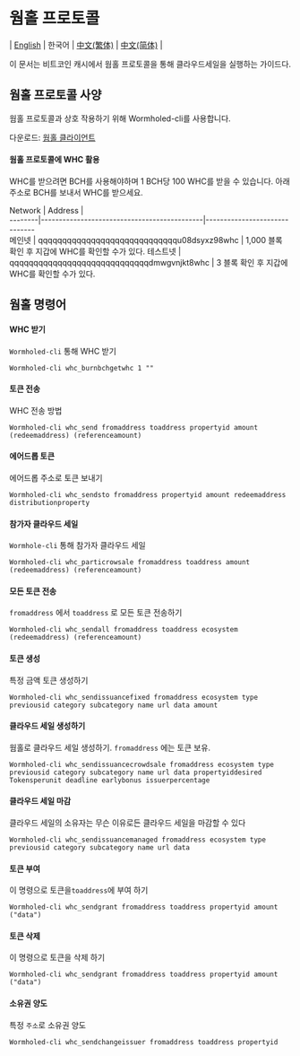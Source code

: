 # 웜홀 프로토콜

| [English](./WORMHOLE.md) | 한국어 | [中文(繁体)](./WORMHOLE_ZH.md) | [中文(简体)](./WORMHOLE_CN.md) |

이 문서는 비트코인 캐시에서 웜홀 프로토콜을 통해 클라우드세일을 실행하는 가이드다.

## 웜홀 프로토콜 사양

웜홀 프로토콜과 상호 작용하기 위해 Wormholed-cli를 사용합니다.

다운로드: [웜홀 클라이언트](https://github.com/copernet/wormhole)

#### 웜홀 프로토콜에 WHC 활용

WHC를 받으려면 BCH를 사용해야하며 1 BCH당 100 WHC를 받을 수 있습니다.
아래 주소로 BCH를 보내서 WHC를 받으세요.

Network | Address |        
--------|---------------------------------------------|------------------------------  
메인넷 | qqqqqqqqqqqqqqqqqqqqqqqqqqqqqu08dsyxz98whc  | 1,000 블록 확인 후 지갑에 WHC를 확인할 수가 있다.
테스트넷 | qqqqqqqqqqqqqqqqqqqqqqqqqqqqqdmwgvnjkt8whc  | 3 블록 확인 후 지갑에 WHC를 확인할 수가 있다.

## 웜홀 명령어

#### WHC 받기
`Wormholed-cli` 통해 WHC 받기
```
Wormholed-cli whc_burnbchgetwhc 1 ""
```

#### 토큰 전송
WHC 전송 방법
```
Wormholed-cli whc_send fromaddress toaddress propertyid amount (redeemaddress) (referenceamount)
```

#### 에어드롭 토큰
에어드롭 주소로 토큰 보내기
```
Wormholed-cli whc_sendsto fromaddress propertyid amount redeemaddress distributionproperty
```

#### 참가자 클라우드 세일
`Wormhole-cli` 통해 참가자 클라우드 세일
```
Wormholed-cli whc_particrowsale fromaddress toaddress amount (redeemaddress) (referenceamount)
```

#### 모든 토큰 전송
`fromaddress` 에서 `toaddress` 로 모든 토큰 전송하기
```
Wormholed-cli whc_sendall fromaddress toaddress ecosystem (redeemaddress) (referenceamount)
```

#### 토큰 생성
특정 금액 토큰 생성하기
```
Wormholed-cli whc_sendissuancefixed fromaddress ecosystem type previousid category subcategory name url data amount
```

#### 클라우드 세일 생성하기
웜홀로 클라우드 세일 생성하기. `fromaddress` 에는 토큰 보유.
```
Wormholed-cli whc_sendissuancecrowdsale fromaddress ecosystem type previousid category subcategory name url data propertyiddesired Tokensperunit deadline earlybonus issuerpercentage
```

#### 클라우드 세일 마감
클라우드 세일의 소유자는 무슨 이유로든 클라우드 세일을 마감할 수 있다
```
Wormholed-cli whc_sendissuancemanaged fromaddress ecosystem type previousid category subcategory name url data
```

#### 토큰 부여
이 명령으로 토큰을`toaddress`에 부여 하기
```
Wormholed-cli whc_sendgrant fromaddress toaddress propertyid amount ("data")
```

#### 토큰 삭제
이 명령으로 토큰을 삭제 하기
```
Wormholed-cli whc_sendgrant fromaddress toaddress propertyid amount ("data")
```

#### 소유권 양도
특정 `주소`로 소유권 양도
```
Wormholed-cli whc_sendchangeissuer fromaddress toaddress propertyid
```

